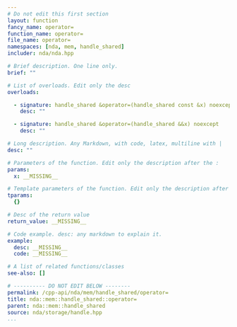 ```yaml
---
# Do not edit this first section
layout: function
fancy_name: operator=
function_name: operator=
file_name: operator=
namespaces: [nda, mem, handle_shared]
includer: nda/nda.hpp

# Brief description. One line only.
brief: ""

# List of overloads. Edit only the desc
overloads:

  - signature: handle_shared &operator=(handle_shared const &x) noexcept
    desc: ""

  - signature: handle_shared &operator=(handle_shared &&x) noexcept
    desc: ""

# Long description. Any Markdown, with code, latex, multiline with |
desc: ""

# Parameters of the function. Edit only the description after the :
params:
  x: __MISSING__

# Template parameters of the function. Edit only the description after the :
tparams:
  {}

# Desc of the return value
return_value: __MISSING__

# Code example. desc: any markdown to explain it.
example:
  desc: __MISSING__
  code: __MISSING__

# A list of related functions/classes
see-also: []

# ---------- DO NOT EDIT BELOW --------
permalink: /cpp-api/nda/mem/handle_shared/operator=
title: nda::mem::handle_shared::operator=
parent: nda::mem::handle_shared
source: nda/storage/handle.hpp
...
```


